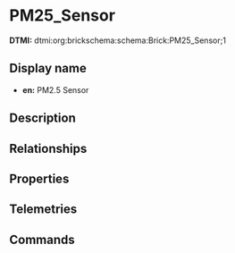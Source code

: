 # PM25_Sensor
**DTMI:** dtmi:org:brickschema:schema:Brick:PM25_Sensor;1
## Display name
- **en:** PM2.5 Sensor
## Description
## Relationships
## Properties
## Telemetries
## Commands
